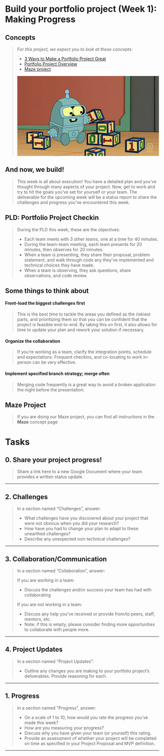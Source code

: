 # Build your portfolio project (Week 1): Making Progress

## Concepts
> _For this project, we expect you to look at these concepts:_
> 
> -   [3 Ways to Make a Portfolio Project Great](https://github.com/Ahmed-A-T/ALX-SE-Learning-Journey/blob/main/Concepts/3_Ways_to_Make_a_Portfolio_Project_Great.md)
> -   [Portfolio Project Overview](https://github.com/Ahmed-A-T/ALX-SE-Learning-Journey/blob/main/Concepts/Portfolio_Project_Overview.md)
> -   [Maze project](https://github.com/Ahmed-A-T/ALX-SE-Learning-Journey/blob/main/Concepts/Maze.md)
> 
> ![](./assets/p-01.gif)

## And now, we build!
> 
> This week is all about execution! You have a detailed plan and you’ve thought through many aspects of your project. Now, get to work and try to hit the goals you’ve set for yourself or your team. The deliverable for the upcoming week will be a status report to share the challenges and progress you’ve encountered this week.

## PLD: Portfolio Project Checkin
> 
> During the PLD this week, these are the objectives:
> 
> -   Each team meets with 3 other teams, one at a time for 40 minutes.
> -   During the team-team meeting, each team presents for 20 minutes, then observes for 20 minutes.
> -   When a team is presenting, they share their proposal, problem statement, and walk through code any they’ve implemented and technical choices they have made.
> -   When a team is observing, they ask questions, share observations, and code review.

## Some things to think about

#### Front-load the biggest challenges first
> 
> This is the best time to tackle the areas you defined as the riskiest parts, and prioritizing them so that you can be confident that the project is feasible end-to-end. By taking this on first, it also allows for time to update your plan and rework your solution if necessary.

#### Organize the collaboration
> 
> If you’re working as a team, clarify the integration points, schedule and expectations. Frequent checkins, and co-locating to work in-person can be very effective.

#### Implement specified branch strategy; merge often
> 
> Merging code frequently is a great way to avoid a broken application the night before the presentation.

## Maze Project
> 
> If you are doing our Maze project, you can find all instructions in the **Maze** concept page

# Tasks

## 0\. Share your project progress!
> Share a link here to a new Google Document where your team provides a written status update.

---

## 2\. Challenges
> In a section named “Challenges”, answer:
> 
> -   What challenges have you discovered about your project that were not obvious when you did your research?
> -   How have you had to change your plan to adapt to these unearthed challenges?
> -   Describe any unexpected non-technical challenges?

---

## 3\. Collaboration/Communication
> In a section named “Collaboration”, answer:
> 
> If you are working in a team:
> 
> -   Discuss the challenges and/or success your team has had with collaborating
> 
> If you are not working in a team:
> 
> -   Discuss any help you’ve received or provide from/to peers, staff, mentors, etc.
> -   Note: if this is empty, please consider finding more opportunities to collaborate with people more.

---

## 4\. Project Updates
> In a section named “Project Updates”:
> 
> -   Outline any changes you are making to your portfolio project’s deliverables. Provide reasoning for each.

---

## 1\. Progress
> In a section named “Progress”, answer:
> 
> -   On a scale of 1 to 10, how would you rate the progress you’ve made this week?
> -   How are you measuring your progress?
> -   Discuss why you have given your team (or yourself) this rating.
> -   Provide an assessment of whether your project will be completed on time as specified in your Project Proposal and MVP definition.

---
